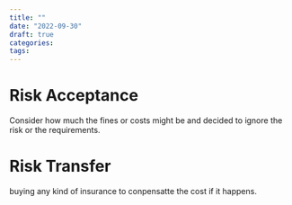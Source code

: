 ```yaml
---
title: ""
date: "2022-09-30"
draft: true
categories:
tags:
---
```



# Risk Acceptance

Consider how much the fines or costs might be and decided to ignore the risk or the requirements.


# Risk Transfer

buying any kind of insurance to conpensatte the cost if it happens.
